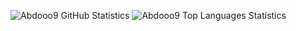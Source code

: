 ![Abdooo9 GitHub Statistics](https://github-readme-stats.vercel.app/api?username=abdooo9&count_private=true&show_icons=true&theme=react)
![Abdooo9 Top Languages Statistics](https://github-readme-stats.vercel.app/api/top-langs/?username=abdooo9&theme=react)
